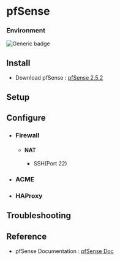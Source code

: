 # pfSense

### Environment
![Generic badge](https://img.shields.io/badge/vSphere_Hypervisor(EXSi)-7.0-green.svg)

## Install
  - Download pfSense : [pfSense 2.5.2](https://www.pfsense.org/download/)

## Setup

## Configure
- ### Firewall
  - #### NAT
    - SSH(Port 22)
      

- ### ACME

- ### HAProxy

## Troubleshooting

## Reference
  - pfSense Documentation : [pfSense Doc](https://docs.netgate.com/pfsense/en/latest/)
